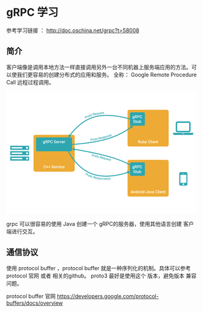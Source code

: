 
# gRPC 学习

参考学习链接 ：  http://doc.oschina.net/grpc?t=58008

## 简介
 客户端像是调用本地方法一样直接调用另外一台不同机器上服务端应用的方法。可以使我们更容易的创建分布式的应用和服务。 全称： Google Remote Procedure Call 远程过程调用。


![grpc](./images/grpc_1.png)

grpc 可以很容易的使用 Java 创建一个 gRPC的服务器，使用其他语言创建 客户端进行交互。

## 通信协议

使用 protocol buffer ，protocol buffer 就是一种序列化的机制。具体可以参考 protocol 官网 或者 相关的github。 proto3 最好是使用这个 版本，避免版本 兼容问题。

protocol buffer 官网 https://developers.google.com/protocol-buffers/docs/overview


